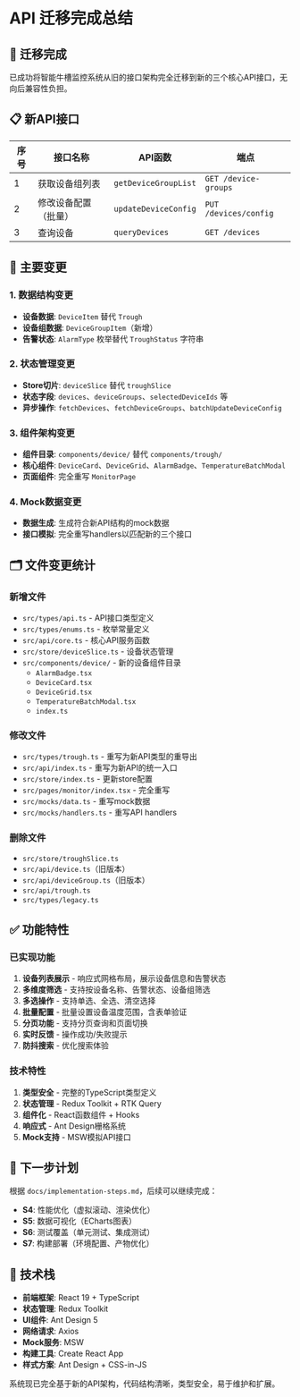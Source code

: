 # API 迁移完成总结

## 🎉 迁移完成

已成功将智能牛槽监控系统从旧的接口架构完全迁移到新的三个核心API接口，无向后兼容性负担。

## 📋 新API接口

| 序号 | 接口名称             | API函数              | 端点                  |
| ---- | -------------------- | -------------------- | --------------------- |
| 1    | 获取设备组列表       | `getDeviceGroupList` | `GET /device-groups`  |
| 2    | 修改设备配置（批量） | `updateDeviceConfig` | `PUT /devices/config` |
| 3    | 查询设备             | `queryDevices`       | `GET /devices`        |

## 🔄 主要变更

### 1. 数据结构变更
- **设备数据**: `DeviceItem` 替代 `Trough`
- **设备组数据**: `DeviceGroupItem`（新增）
- **告警状态**: `AlarmType` 枚举替代 `TroughStatus` 字符串

### 2. 状态管理变更
- **Store切片**: `deviceSlice` 替代 `troughSlice`
- **状态字段**: `devices`、`deviceGroups`、`selectedDeviceIds` 等
- **异步操作**: `fetchDevices`、`fetchDeviceGroups`、`batchUpdateDeviceConfig`

### 3. 组件架构变更
- **组件目录**: `components/device/` 替代 `components/trough/`
- **核心组件**: `DeviceCard`、`DeviceGrid`、`AlarmBadge`、`TemperatureBatchModal`
- **页面组件**: 完全重写 `MonitorPage`

### 4. Mock数据变更
- **数据生成**: 生成符合新API结构的mock数据
- **接口模拟**: 完全重写handlers以匹配新的三个接口

## 🗂️ 文件变更统计

### 新增文件
- `src/types/api.ts` - API接口类型定义
- `src/types/enums.ts` - 枚举常量定义
- `src/api/core.ts` - 核心API服务函数
- `src/store/deviceSlice.ts` - 设备状态管理
- `src/components/device/` - 新的设备组件目录
  - `AlarmBadge.tsx`
  - `DeviceCard.tsx`
  - `DeviceGrid.tsx` 
  - `TemperatureBatchModal.tsx`
  - `index.ts`

### 修改文件
- `src/types/trough.ts` - 重写为新API类型的重导出
- `src/api/index.ts` - 重写为新API的统一入口
- `src/store/index.ts` - 更新store配置
- `src/pages/monitor/index.tsx` - 完全重写
- `src/mocks/data.ts` - 重写mock数据
- `src/mocks/handlers.ts` - 重写API handlers

### 删除文件
- `src/store/troughSlice.ts`
- `src/api/device.ts`（旧版本）
- `src/api/deviceGroup.ts`（旧版本）
- `src/api/trough.ts`
- `src/types/legacy.ts`

## ✅ 功能特性

### 已实现功能
1. **设备列表展示** - 响应式网格布局，展示设备信息和告警状态
2. **多维度筛选** - 支持按设备名称、告警状态、设备组筛选
3. **多选操作** - 支持单选、全选、清空选择
4. **批量配置** - 批量设置设备温度范围，含表单验证
5. **分页功能** - 支持分页查询和页面切换
6. **实时反馈** - 操作成功/失败提示
7. **防抖搜索** - 优化搜索体验

### 技术特性
1. **类型安全** - 完整的TypeScript类型定义
2. **状态管理** - Redux Toolkit + RTK Query
3. **组件化** - React函数组件 + Hooks
4. **响应式** - Ant Design栅格系统
5. **Mock支持** - MSW模拟API接口

## 🚀 下一步计划

根据 `docs/implementation-steps.md`，后续可以继续完成：

- **S4**: 性能优化（虚拟滚动、渲染优化）
- **S5**: 数据可视化（ECharts图表）
- **S6**: 测试覆盖（单元测试、集成测试）
- **S7**: 构建部署（环境配置、产物优化）

## 🔧 技术栈

- **前端框架**: React 19 + TypeScript
- **状态管理**: Redux Toolkit
- **UI组件**: Ant Design 5
- **网络请求**: Axios
- **Mock服务**: MSW
- **构建工具**: Create React App
- **样式方案**: Ant Design + CSS-in-JS

系统现已完全基于新的API架构，代码结构清晰，类型安全，易于维护和扩展。
